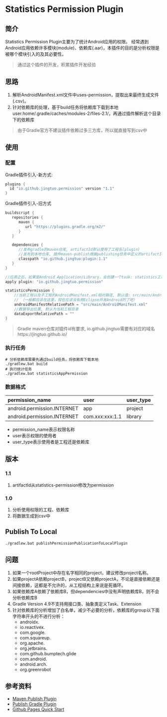 # Statistics Permission Plugin

## 简介

Statistics Permission Plugin主要为了统计Android应用的权限。
经常遇到Android应用依赖许多模块(module)、依赖库(.aar)，本插件的目的是分析权限是被哪个模块引入的及其必要性。

> 通过这个插件的开发，积累插件开发经验

## 思路

1. 解析AndroidManifest.xml文件中uses-permission，提取出来最终生成文件(.csv)。
2. 针对依赖库的处理，基于build任务将依赖库下载到本地user.home/.gradle/caches/modules-2/files-2.1/，再通过插件解析这个目录下的依赖库


> 由于Gradle官方不建议插件依赖过多三方库，所以就直接写到csv中

## 使用

### 配置

Gradle插件引入-新方式:
```groovy
plugins {
  id "io.github.jingtuo.permission" version "1.1"
}
```

Gradle插件引入-旧方式
```groovy
buildscript {
   repositories {
      maven {
         url "https://plugins.gradle.org/m2/"
      }
   }

   dependencies {
      //发布gradle的maven仓库, artifactId默认使用了工程名(plugin)
      //发布到本地仓库, 插件maven-publish根据publishing任务中定义的artifactId生成一个, 插件com.gradle.plugin-publish根据工程名(plugin)生成一个
      classpath "io.github.jingtuo:plugin:1.1"
   }
}
```


```groovy
//应用之后，如果是Android Application/Library，会创建一个task: statistics工程名(App)Permission
apply plugin: "io.github.jingtuo.permission"

statisticsPermission {
    //当前工程以及子工程的AndroidManifest.xml相对路径, 默认值: src/main/AndroidManifest.xml。
    // （一般都应该在这里，现在应该没有用Eclipse开发Android的了吧）
    androidManifestRelativePath = "src/main/AndroidManifest.xml"
    //数据导出位置, 默认为当前工程目录
    dataExportRelativePath = ""
}
```

> Gradle maven仓库对插件id有要求, io.github.jingtuo需要有对应的域名https://jingtuo.github.io/

### 执行任务

```shell
# 分析依赖库需要先通过build任务，将依赖库下载本地
./gradlew.bat build
# 执行统计任务
./gradlew.bat statisticsAppPermission
```

### 数据格式

| permission_name | user | user_type |
| :-- | :-- | :-- |
| android.permission.INTERNET | app | project |
| android.permission.INTERNET | com.xxx:xxx:1.1 | library |

- permission_name表示权限名称
- user表示权限的使用者
- user_type表示使用者是工程还是依赖库

## 版本

### 1.1

1. artifactId从statistics-permission修改为permission

### 1.0

1. 分析使用权限的工程、依赖库
2. 将数据生成到csv中

## Publish To Local

```shell
./gradlew.bat publishPermissionPublicationToLocalPlugin
```

## 问题

1. 如果一个rootProject中存在名字相同的project，建议修改project名称。
2. 如果projectA依赖projectB，projectB又依赖projectA，不论是直接依赖还是间接依赖，这都是不允许的，从工程结构上来说是死循环。
3. 如果依赖库A依赖了依赖库B，但dependencies中没有声明依赖库B，则不会分析依赖库B
4. Gradle Version 4.9不支持用接口类、抽象类定义Task、Extension
5. 针对依赖库的分析增加了白名单，减少不必要的分析，依赖库的group以下面字符串开头的不进行分析：
    - androidx.
    - io.reactivex.
    - com.google.
    - com.squareup.
    - org.apache.
    - org.jetbrains.
    - com.github.bumptech.glide
    - com.android.
    - android.arch.
    - org.greenrobot

## 参考资料

- [Maven Publish Plugin](https://docs.gradle.org/current/userguide/publishing_maven.html)
- [Publish Gradle Plugin](https://docs.gradle.org/current/userguide/publishing_gradle_plugins.html)
- [Github Pages Quick Start](https://docs.github.com/cn/pages/quickstart)
